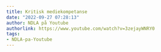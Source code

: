 ```yaml
---
title: Kritisk mediekompetanse
date: "2022-09-27 07:28:13"
author: NDLA på Youtube
authorlink: https://www.youtube.com/watch?v=3zejayWNRY0
tags:
- NDLA-pa-Youtube
---
```

